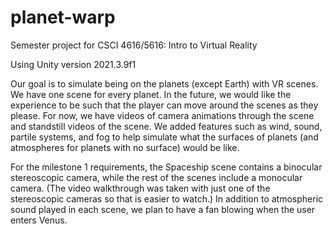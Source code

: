 # planet-warp
Semester project for CSCI 4616/5616: Intro to Virtual Reality

Using Unity version 2021.3.9f1

Our goal is to simulate being on the planets (except Earth) with VR scenes. We have one scene for every planet. In the future, we would like the experience to be such that the player can move around the scenes as they please. For now, we have videos of camera animations through the scene and standstill videos of the scene. We added features such as wind, sound, partile systems, and fog to help simulate what the surfaces of planets (and atmospheres for planets with no surface) would be like.

For the milestone 1 requirements, the Spaceship scene contains a binocular stereoscopic camera, while the rest of the scenes include a monocular camera. (The video walkthrough was taken with just one of the stereoscopic cameras so that is easier to watch.) In addition to atmospheric sound played in each scene, we plan to have a fan blowing when the user enters Venus.
